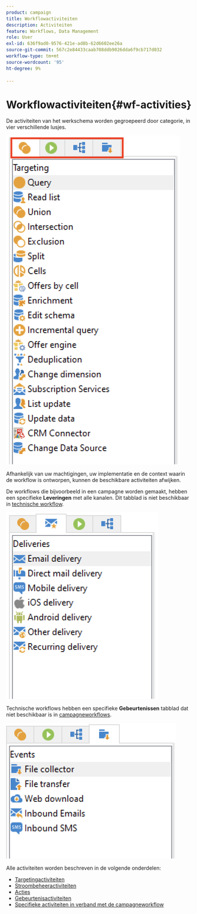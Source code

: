 ```yaml
---
product: campaign
title: Workflowactiviteiten
description: Activiteiten
feature: Workflows, Data Management
role: User
exl-id: 636f9ad0-9576-421e-ad8b-62d6602ee26a
source-git-commit: 567c2e84433caab708ddb9026dda6f9cb717d032
workflow-type: tm+mt
source-wordcount: '95'
ht-degree: 9%

---
```


# Workflowactiviteiten{#wf-activities}

De activiteiten van het werkschema worden gegroepeerd door categorie, in vier verschillende lusjes.

![](assets/wf-activity-tabs.png)

Afhankelijk van uw machtigingen, uw implementatie en de context waarin de workflow is ontworpen, kunnen de beschikbare activiteiten afwijken.

De workflows die bijvoorbeeld in een campagne worden gemaakt, hebben een specifieke **Leveringen** met alle kanalen. Dit tabblad is niet beschikbaar in [technische workflow](technical-workflows.md).

![](assets/campaign-wf-activities.png)

Technische workflows hebben een specifieke **Gebeurtenissen** tabblad dat niet beschikbaar is in [campagneworkflows](campaign-workflows.md).

![](assets/tech-wf-activities.png)

Alle activiteiten worden beschreven in de volgende onderdelen:

* [Targetingactiviteiten](targeting-activities.md)
* [Stroombeheeractiviteiten](flow-control-activities.md)
* [Acties](action-activities.md)
* [Gebeurtenisactiviteiten](event-activities.md)
* [Specifieke activiteiten in verband met de campagneworkflow](../campaigns/marketing-campaign-deliveries.md)
